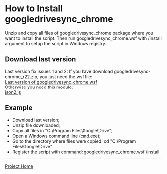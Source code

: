 # How to Install googledrivesync\_chrome #

Unzip and copy all files of googledrivesync\_chrome package where you want to install the script.
Then run googledrivesync\_chrome.wsf with /install argument to setup the script in Windows registry.

## Download last version ##

Last version fix issues 1 and 2:
If you have download googledrivesync-chrome\_r22.zip, you just need the wsf file:<br />
[Last version of googledrivesync\_chrome.wsf](https://googledrivesync-chrome.googlecode.com/svn/trunk/googledrivesync_chrome.wsf)<br />
Otherwise you need this module:<br />
[json2.js](https://googledrivesync-chrome.googlecode.com/svn/trunk/json2.js)


## Example ##

  * Download last version;
  * Unzip file downloaded;
  * Copy all files in "C:\Program Files\Google\Drive";
  * Open a Windows command line (cmd.exe);
  * Go to the directory where files were copied: cd "C:\Program Files\Google\Drive"
  * Register the script with command: googledrivesync\_chrome.wsf /install


---


[Project Home](http://code.google.com/p/googledrivesync-chrome/)